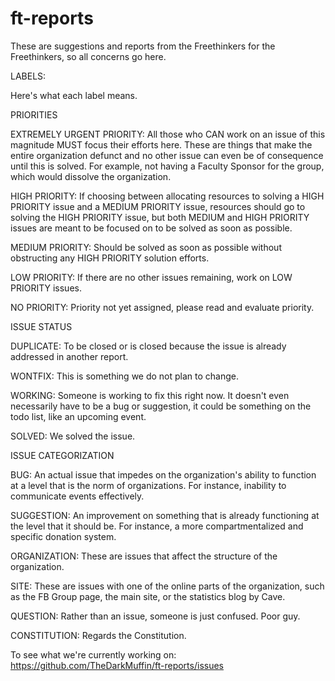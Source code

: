 # ft-reports
These are suggestions and reports from the Freethinkers for the Freethinkers, so all concerns go here.

LABELS:

Here's what each label means.


PRIORITIES


EXTREMELY URGENT PRIORITY: All those who CAN work on an issue of this magnitude MUST focus their efforts here. These are things that make the entire organization defunct and no other issue can even be of consequence until this is solved. For example, not having a Faculty Sponsor for the group, which would dissolve the organization.

HIGH PRIORITY: If choosing between allocating resources to solving a HIGH PRIORITY issue and a MEDIUM PRIORITY issue, resources should go to solving the HIGH PRIORITY issue, but both MEDIUM and HIGH PRIORITY issues are meant to be focused on to be solved as soon as possible.

MEDIUM PRIORITY: Should be solved as soon as possible without obstructing any HIGH PRIORITY solution efforts.

LOW PRIORITY: If there are no other issues remaining, work on LOW PRIORITY issues.

NO PRIORITY: Priority not yet assigned, please read and evaluate priority.


ISSUE STATUS


DUPLICATE: To be closed or is closed because the issue is already addressed in another report.

WONTFIX: This is something we do not plan to change.

WORKING: Someone is working to fix this right now. It doesn't even necessarily have to be a bug or suggestion, it could be something on the todo list, like an upcoming event.

SOLVED: We solved the issue.


ISSUE CATEGORIZATION


BUG: An actual issue that impedes on the organization's ability to function at a level that is the norm of organizations. For instance, inability to communicate events effectively.

SUGGESTION: An improvement on something that is already functioning at the level that it should be. For instance, a more compartmentalized and specific donation system.

ORGANIZATION: These are issues that affect the structure of the organization.

SITE: These are issues with one of the online parts of the organization, such as the FB Group page, the main site, or the statistics blog by Cave.

QUESTION: Rather than an issue, someone is just confused. Poor guy.

CONSTITUTION: Regards the Constitution.

To see what we're currently working on: https://github.com/TheDarkMuffin/ft-reports/issues
